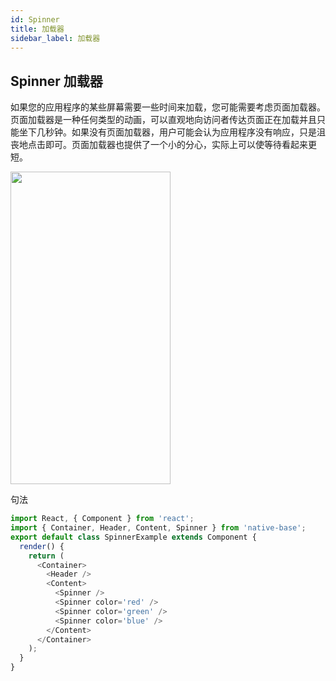 ```yaml
---
id: Spinner
title: 加载器
sidebar_label: 加载器
---
```


## Spinner 加载器
如果您的应用程序的某些屏幕需要一些时间来加载，您可能需要考虑页面加载器。页面加载器是一种任何类型的动画，可以直观地向访问者传达页面正在加载并且只能坐下几秒钟。如果没有页面加载器，用户可能会认为应用程序没有响应，只是沮丧地点击即可。页面加载器也提供了一个小的分心，实际上可以使等待看起来更短。

<img src="https://raw.githubusercontent.com/GeekyAnts/NativeBase-KitchenSink/v2.6.1/screenshots/ios/spinner.gif" width=256 height=500 />

句法
```js
import React, { Component } from 'react';
import { Container, Header, Content, Spinner } from 'native-base';
export default class SpinnerExample extends Component {
  render() {
    return (
      <Container>
        <Header />
        <Content>
          <Spinner />
          <Spinner color='red' />
          <Spinner color='green' />
          <Spinner color='blue' />
        </Content>
      </Container>
    );
  }
}
```